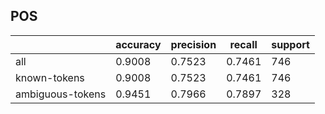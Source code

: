 
## POS

|                  | accuracy | precision | recall | support |
|------------------|----------|-----------|--------|---------|
| all              | 0.9008   | 0.7523    | 0.7461 | 746     |
| known-tokens     | 0.9008   | 0.7523    | 0.7461 | 746     |
| ambiguous-tokens | 0.9451   | 0.7966    | 0.7897 | 328     |


